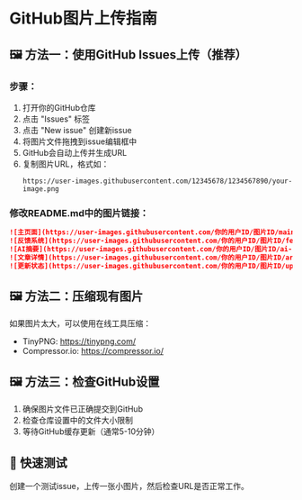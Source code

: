 # GitHub图片上传指南

## 🖼️ 方法一：使用GitHub Issues上传（推荐）

### 步骤：
1. 打开你的GitHub仓库
2. 点击 "Issues" 标签
3. 点击 "New issue" 创建新issue
4. 将图片文件拖拽到issue编辑框中
5. GitHub会自动上传并生成URL
6. 复制图片URL，格式如：
   ```
   https://user-images.githubusercontent.com/12345678/1234567890/your-image.png
   ```

### 修改README.md中的图片链接：
```markdown
![主页面](https://user-images.githubusercontent.com/你的用户ID/图片ID/main-page.png)
![反馈系统](https://user-images.githubusercontent.com/你的用户ID/图片ID/feedback-modal.png)
![AI摘要](https://user-images.githubusercontent.com/你的用户ID/图片ID/ai-summary.png)
![文章详情](https://user-images.githubusercontent.com/你的用户ID/图片ID/article-detail.png)
![更新状态](https://user-images.githubusercontent.com/你的用户ID/图片ID/update-status.png)
```

## 🖼️ 方法二：压缩现有图片

如果图片太大，可以使用在线工具压缩：
- TinyPNG: https://tinypng.com/
- Compressor.io: https://compressor.io/

## 🖼️ 方法三：检查GitHub设置

1. 确保图片文件已正确提交到GitHub
2. 检查仓库设置中的文件大小限制
3. 等待GitHub缓存更新（通常5-10分钟）

## 🔧 快速测试

创建一个测试issue，上传一张小图片，然后检查URL是否正常工作。 